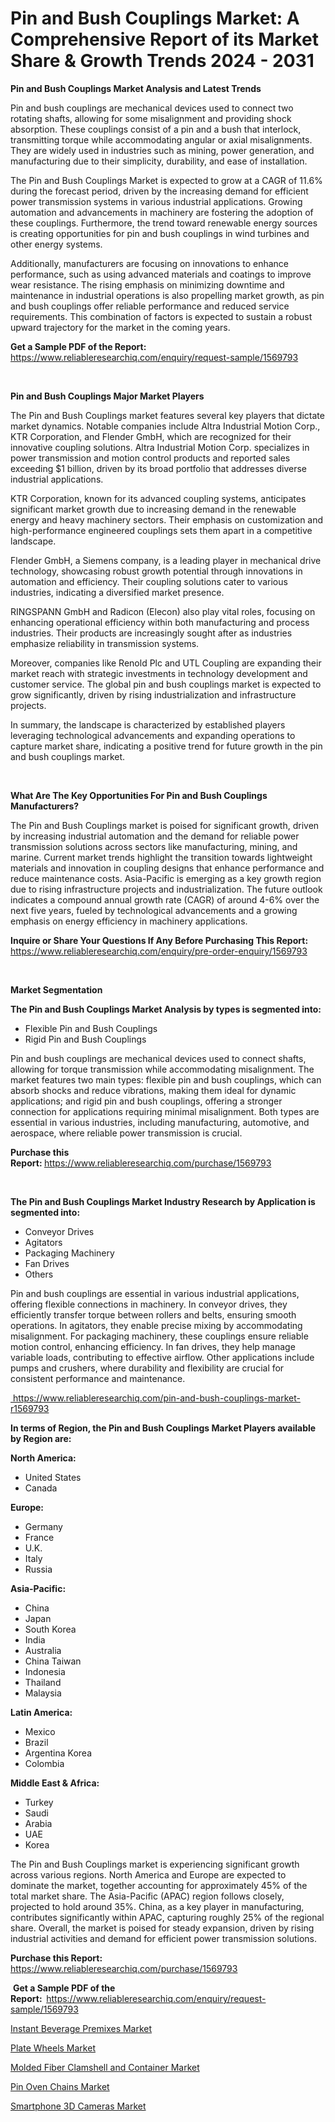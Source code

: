 <p><h1>Pin and Bush Couplings Market: A Comprehensive Report of its Market Share & Growth Trends 2024 - 2031</h1></p><p><strong>Pin and Bush Couplings Market Analysis and Latest Trends</strong></p>
<p><p>Pin and bush couplings are mechanical devices used to connect two rotating shafts, allowing for some misalignment and providing shock absorption. These couplings consist of a pin and a bush that interlock, transmitting torque while accommodating angular or axial misalignments. They are widely used in industries such as mining, power generation, and manufacturing due to their simplicity, durability, and ease of installation.</p><p>The Pin and Bush Couplings Market is expected to grow at a CAGR of 11.6% during the forecast period, driven by the increasing demand for efficient power transmission systems in various industrial applications. Growing automation and advancements in machinery are fostering the adoption of these couplings. Furthermore, the trend toward renewable energy sources is creating opportunities for pin and bush couplings in wind turbines and other energy systems. </p><p>Additionally, manufacturers are focusing on innovations to enhance performance, such as using advanced materials and coatings to improve wear resistance. The rising emphasis on minimizing downtime and maintenance in industrial operations is also propelling market growth, as pin and bush couplings offer reliable performance and reduced service requirements. This combination of factors is expected to sustain a robust upward trajectory for the market in the coming years.</p></p>
<p><strong>Get a Sample PDF of the Report:&nbsp;</strong> <a href="https://www.reliableresearchiq.com/enquiry/request-sample/1569793?utm_campaign=1144&utm_medium=2&utm_source=Github&utm_content=ia&utm_term=14102024&utm_id=pin-and-bush-couplings">https://www.reliableresearchiq.com/enquiry/request-sample/1569793</a></p>
<p>&nbsp;</p>
<p><strong>Pin and Bush Couplings Major Market Players</strong></p>
<p><p>The Pin and Bush Couplings market features several key players that dictate market dynamics. Notable companies include Altra Industrial Motion Corp., KTR Corporation, and Flender GmbH, which are recognized for their innovative coupling solutions. Altra Industrial Motion Corp. specializes in power transmission and motion control products and reported sales exceeding $1 billion, driven by its broad portfolio that addresses diverse industrial applications. </p><p>KTR Corporation, known for its advanced coupling systems, anticipates significant market growth due to increasing demand in the renewable energy and heavy machinery sectors. Their emphasis on customization and high-performance engineered couplings sets them apart in a competitive landscape.</p><p>Flender GmbH, a Siemens company, is a leading player in mechanical drive technology, showcasing robust growth potential through innovations in automation and efficiency. Their coupling solutions cater to various industries, indicating a diversified market presence. </p><p>RINGSPANN GmbH and Radicon (Elecon) also play vital roles, focusing on enhancing operational efficiency within both manufacturing and process industries. Their products are increasingly sought after as industries emphasize reliability in transmission systems.</p><p>Moreover, companies like Renold Plc and UTL Coupling are expanding their market reach with strategic investments in technology development and customer service. The global pin and bush couplings market is expected to grow significantly, driven by rising industrialization and infrastructure projects.</p><p>In summary, the landscape is characterized by established players leveraging technological advancements and expanding operations to capture market share, indicating a positive trend for future growth in the pin and bush couplings market.</p></p>
<p>&nbsp;</p>
<p><strong>What Are The Key Opportunities For Pin and Bush Couplings Manufacturers?</strong></p>
<p><p>The Pin and Bush Couplings market is poised for significant growth, driven by increasing industrial automation and the demand for reliable power transmission solutions across sectors like manufacturing, mining, and marine. Current market trends highlight the transition towards lightweight materials and innovation in coupling designs that enhance performance and reduce maintenance costs. Asia-Pacific is emerging as a key growth region due to rising infrastructure projects and industrialization. The future outlook indicates a compound annual growth rate (CAGR) of around 4-6% over the next five years, fueled by technological advancements and a growing emphasis on energy efficiency in machinery applications.</p></p>
<p><strong>Inquire or Share Your Questions If Any Before Purchasing This Report:</strong> <a href="https://www.reliableresearchiq.com/enquiry/pre-order-enquiry/1569793?utm_campaign=1144&utm_medium=2&utm_source=Github&utm_content=ia&utm_term=14102024&utm_id=pin-and-bush-couplings">https://www.reliableresearchiq.com/enquiry/pre-order-enquiry/1569793</a></p>
<p>&nbsp;</p>
<p><strong>Market Segmentation</strong></p>
<p><strong>The Pin and Bush Couplings Market Analysis by types is segmented into:</strong></p>
<p><ul><li>Flexible Pin and Bush Couplings</li><li>Rigid Pin and Bush Couplings</li></ul></p>
<p><p>Pin and bush couplings are mechanical devices used to connect shafts, allowing for torque transmission while accommodating misalignment. The market features two main types: flexible pin and bush couplings, which can absorb shocks and reduce vibrations, making them ideal for dynamic applications; and rigid pin and bush couplings, offering a stronger connection for applications requiring minimal misalignment. Both types are essential in various industries, including manufacturing, automotive, and aerospace, where reliable power transmission is crucial.</p></p>
<p><strong>Purchase this Report:&nbsp;</strong><a href="https://www.reliableresearchiq.com/purchase/1569793?utm_campaign=1144&utm_medium=2&utm_source=Github&utm_content=ia&utm_term=14102024&utm_id=pin-and-bush-couplings">https://www.reliableresearchiq.com/purchase/1569793</a></p>
<p>&nbsp;</p>
<p><strong>The Pin and Bush Couplings Market Industry Research by Application is segmented into:</strong></p>
<p><ul><li>Conveyor Drives</li><li>Agitators</li><li>Packaging Machinery</li><li>Fan Drives</li><li>Others</li></ul></p>
<p><p>Pin and bush couplings are essential in various industrial applications, offering flexible connections in machinery. In conveyor drives, they efficiently transfer torque between rollers and belts, ensuring smooth operations. In agitators, they enable precise mixing by accommodating misalignment. For packaging machinery, these couplings ensure reliable motion control, enhancing efficiency. In fan drives, they help manage variable loads, contributing to effective airflow. Other applications include pumps and crushers, where durability and flexibility are crucial for consistent performance and maintenance.</p></p>
<p><a href="https://www.reliableresearchiq.com/pin-and-bush-couplings-market-r1569793?utm_campaign=1144&utm_medium=2&utm_source=Github&utm_content=ia&utm_term=14102024&utm_id=pin-and-bush-couplings">&nbsp;https://www.reliableresearchiq.com/pin-and-bush-couplings-market-r1569793</a></p>
<p><strong>In terms of Region, the Pin and Bush Couplings Market Players available by Region are:</strong></p>
<p>
    <p> <strong> North America: </strong>
        <ul>
            <li>United States</li>
            <li>Canada</li>
        </ul>
        </p> 
    <p> <strong> Europe: </strong>
        <ul>
            <li>Germany</li>
            <li>France</li>
            <li>U.K.</li>
            <li>Italy</li>
            <li>Russia</li>
        </ul>
        </p> 
    <p> <strong> Asia-Pacific: </strong>
        <ul>
            <li>China</li>
            <li>Japan</li>
            <li>South Korea</li>
            <li>India</li>
            <li>Australia</li>
            <li>China Taiwan</li>
            <li>Indonesia</li>
            <li>Thailand</li>
            <li>Malaysia</li>
        </ul>
        </p> 
    <p> <strong> Latin America: </strong>
        <ul>
            <li>Mexico</li>
            <li>Brazil</li>
            <li>Argentina Korea</li>
            <li>Colombia</li>
        </ul>
        </p> 
    <p> <strong> Middle East & Africa: </strong>
        <ul>
            <li>Turkey</li>
            <li>Saudi</li>
            <li>Arabia</li>
            <li>UAE</li>
            <li>Korea</li>
        </ul>
    </p>
    </p>
<p><p>The Pin and Bush Couplings market is experiencing significant growth across various regions. North America and Europe are expected to dominate the market, together accounting for approximately 45% of the total market share. The Asia-Pacific (APAC) region follows closely, projected to hold around 35%. China, as a key player in manufacturing, contributes significantly within APAC, capturing roughly 25% of the regional share. Overall, the market is poised for steady expansion, driven by rising industrial activities and demand for efficient power transmission solutions.</p></p>
<p><strong>Purchase this Report: </strong><a href="https://www.reliableresearchiq.com/purchase/1569793?utm_campaign=1144&utm_medium=2&utm_source=Github&utm_content=ia&utm_term=14102024&utm_id=pin-and-bush-couplings">https://www.reliableresearchiq.com/purchase/1569793</a></p>
<p>&nbsp;<strong>Get a Sample PDF of the Report:&nbsp;&nbsp;</strong><a href="https://www.reliableresearchiq.com/enquiry/request-sample/1569793?utm_campaign=1144&utm_medium=2&utm_source=Github&utm_content=ia&utm_term=14102024&utm_id=pin-and-bush-couplings">https://www.reliableresearchiq.com/enquiry/request-sample/1569793</a></p>
<p><strong></strong></p>
<p><p><a href="https://www.linkedin.com/pulse/instant-beverage-premixes-market-shifts-strategic-analysis-ukene?utm_campaign=1144&utm_medium=2&utm_source=Github&utm_content=ia&utm_term=14102024&utm_id=pin-and-bush-couplings">Instant Beverage Premixes Market</a></p><p><a href="https://github.com/brindal51/Market-Research-Report-List-1/blob/main/plate-wheels-market.md?utm_campaign=1144&utm_medium=2&utm_source=Github&utm_content=ia&utm_term=14102024&utm_id=pin-and-bush-couplings">Plate Wheels Market</a></p><p><a href="https://www.linkedin.com/pulse/molded-fiber-clamshell-container-market-research-report-forecast-fw28e?utm_campaign=1144&utm_medium=2&utm_source=Github&utm_content=ia&utm_term=14102024&utm_id=pin-and-bush-couplings">Molded Fiber Clamshell and Container Market</a></p><p><a href="https://github.com/sirenazorzi6lw/Market-Research-Report-List-1/blob/main/pin-oven-chains-market.md?utm_campaign=1144&utm_medium=2&utm_source=Github&utm_content=ia&utm_term=14102024&utm_id=pin-and-bush-couplings">Pin Oven Chains Market</a></p><p><a href="https://www.linkedin.com/pulse/global-smartphone-3d-cameras-market-analysis-key-trends-bpjze?utm_campaign=1144&utm_medium=2&utm_source=Github&utm_content=ia&utm_term=14102024&utm_id=pin-and-bush-couplings">Smartphone 3D Cameras Market</a></p></p>
